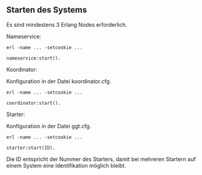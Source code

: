 ## Starten des Systems

Es sind mindestens 3 Erlang Nodes erforderlich.

  Nameservice:

    erl -name ... -setcookie ...
    
    nameservice:start().

  Koordinator:

  Konfiguration in der Datei koordinator.cfg.

    erl -name ... -setcookie ...
    
    coordinator:start().

  Starter:

  Konfiguration in der Datei ggt.cfg.

    erl -name ... -setcookie ...
    
    starter:start(ID).

  Die ID entspricht der Nummer des Starters, damit bei mehreren Startern
  auf einem System eine Identifikation möglich bleibt.
